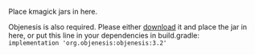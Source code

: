 Place kmagick jars in here.

Objenesis is also required. Please either [download](http://objenesis.org/download.html) it and place the jar in here, or put this line in your dependencies in build.gradle:  
`implementation 'org.objenesis:objenesis:3.2'`
